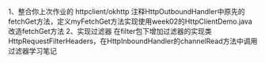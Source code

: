 1、整合你上次作业的 httpclient/okhttp
	注释HttpOutboundHandler中原先的fetchGet方法，定义myFetchGet方法实现使用week02的HttpClientDemo.java改造fetchGet方法
2、实现过滤器
	在filter包下增加过滤器的实现类HttpRequestFilterHeaders，在HttpInboundHandler的channelRead方法中调用过滤器学习笔记